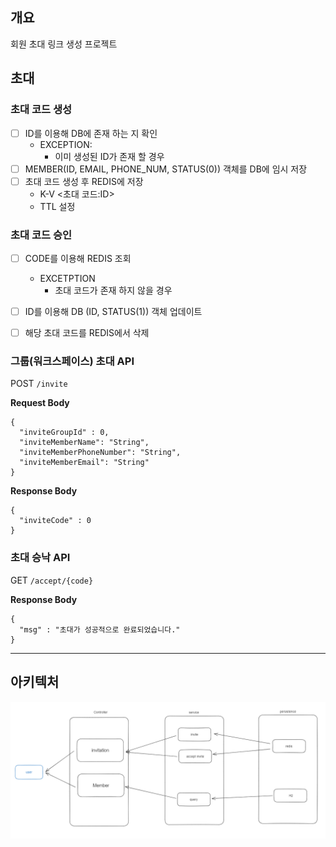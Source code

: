 ## 개요 
회원 초대 링크 생성 프로젝트 

## 초대 
### 초대 코드 생성 
   - [ ] ID를 이용해 DB에 존재 하는 지 확인
     - EXCEPTION: 
       - 이미 생성된 ID가 존재 할 경우
   - [ ] MEMBER(ID, EMAIL, PHONE_NUM, STATUS(0)) 객체를 DB에 임시 저장 
   - [ ] 초대 코드 생성 후 REDIS에 저장
     - K-V <초대 코드:ID> 
     - TTL 설정 

### 초대 코드 승인
   - [ ] CODE를 이용해 REDIS 조회 
     - EXCETPTION
       - 초대 코드가 존재 하지 않을 경우
   - [ ] ID를 이용해 DB (ID, STATUS(1)) 객체 업데이트  
   - [ ] 해당 초대 코드를 REDIS에서 삭제


### 그룹(워크스페이스) 초대 API

POST `/invite`

**Request Body**

```
{
  "inviteGroupId" : 0,
  "inviteMemberName": "String",
  "inviteMemberPhoneNumber": "String",
  "inviteMemberEmail": "String"
}
```

**Response Body**
```
{
  "inviteCode" : 0 
}
```

### 초대 승낙 API

GET `/accept/{code}`

**Response Body**

```
{
  "msg" : "초대가 성공적으로 완료되었습니다."
}
```

---

## 아키텍처 
![img.png](img.png)

